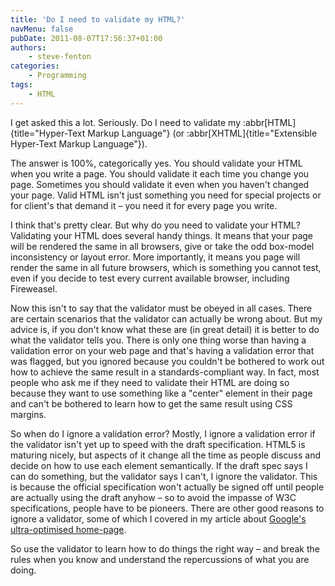 ```yaml
---
title: 'Do I need to validate my HTML?'
navMenu: false
pubDate: 2011-08-07T17:56:37+01:00
authors:
    - steve-fenton
categories:
    - Programming
tags:
    - HTML
---
```


I get asked this a lot. Seriously. Do I need to validate my :abbr[HTML]{title="Hyper-Text Markup Language"} (or :abbr[XHTML]{title="Extensible Hyper-Text Markup Language"}).

The answer is 100%, categorically yes. You should validate your HTML when you write a page. You should validate it each time you change you page. Sometimes you should validate it even when you haven't changed your page. Valid HTML isn't just something you need for special projects or for client's that demand it – you need it for every page you write.

I think that's pretty clear. But why do you need to validate your HTML? Validating your HTML does several handy things. It means that your page will be rendered the same in all browsers, give or take the odd box-model inconsistency or layout error. More importantly, it means you page will render the same in all future browsers, which is something you cannot test, even if you decide to test every current available browser, including Fireweasel.

Now this isn't to say that the validator must be obeyed in all cases. There are certain scenarios that the validator can actually be wrong about. But my advice is, if you don't know what these are (in great detail) it is better to do what the validator tells you. There is only one thing worse than having a validation error on your web page and that's having a validation error that was flagged, but you ignored because you couldn't be bothered to work out how to achieve the same result in a standards-compliant way. In fact, most people who ask me if they need to validate their HTML are doing so because they want to use something like a "center" element in their page and can't be bothered to learn how to get the same result using CSS margins.

So when do I ignore a validation error? Mostly, I ignore a validation error if the validator isn't yet up to speed with the draft specification. HTML5 is maturing nicely, but aspects of it change all the time as people discuss and decide on how to use each element semantically. If the draft spec says I can do something, but the validator says I can't, I ignore the validator. This is because the official specification won't actually be signed off until people are actually using the draft anyhow – so to avoid the impasse of W3C specifications, people have to be pioneers. There are other good reasons to ignore a validator, some of which I covered in my article about [Google's ultra-optimised home-page](/blog/2010/08/google-deliberately-write-awful-html/).

So use the validator to learn how to do things the right way – and break the rules when you know and understand the repercussions of what you are doing.
